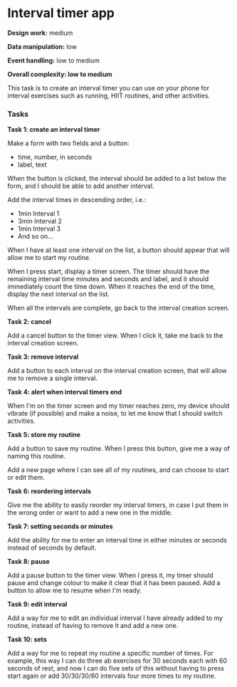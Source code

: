 
# Interval timer app

**Design work:** medium

**Data manipulation:** low

**Event handling:** low to medium

**Overall complexity: low to medium**

This task is to create an interval timer you can use on your phone for interval exercises such as running, HIIT routines, and other activities.

### Tasks

**Task 1: create an interval timer**

Make a form with two fields and a button:
- time, number, in seconds
- label, text

When the button is clicked, the interval should be added to a list below the form, and I should be able to add another interval.

Add the interval times in descending order, i.e.:

- 1min Interval 1
- 3min Interval 2
- 1min Interval 3
- And so on...

When I have at least one interval on the list, a button should appear that will allow me to start my routine.

When I press start, display a timer screen.
The timer should have the remaining interval time minutes and seconds and label, and it should immediately count the time down.
When it reaches the end of the time, display the next interval on the list.

When all the intervals are complete, go back to the interval creation screen.

**Task 2: cancel**

Add a cancel button to the timer view. When I click it, take me back to the interval creation screen.

**Task 3: remove interval**

Add a button to each interval on the interval creation screen, that will allow me to remove a single interval.

**Task 4: alert when interval timers end**

When I'm on the timer screen and my timer reaches zero, my device should vibrate (if possible) and make a noise, to let me know
that I should switch activities.

**Task 5: store my routine**

Add a button to save my routine. When I press this button, give me a way of naming this routine.

Add a new page where I can see all of my routines, and can choose to start or edit them.

**Task 6: reordering intervals**

Give me the ability to easily reorder my interval timers, in case I put them in the wrong order or want to add a new one in the middle.

**Task 7: setting seconds or minutes**

Add the ability for me to enter an interval time in either minutes or seconds instead of seconds by default.

**Task 8: pause**

Add a pause button to the timer view. When I press it, my timer should pause and change colour to make it clear that it has been paused. Add a button to allow me to resume when I'm ready.

**Task 9: edit interval**

Add a way for me to edit an individual interval I have already added to my routine, instead of having to remove it and add a new one.

**Task 10: sets**

Add a way for me to repeat my routine a specific number of times. For example, this way I can do three ab exercises for 30 seconds each with 60 seconds of rest, and now I can do five sets of this without having to press start again or add 30/30/30/60 intervals four more times to my routine.
